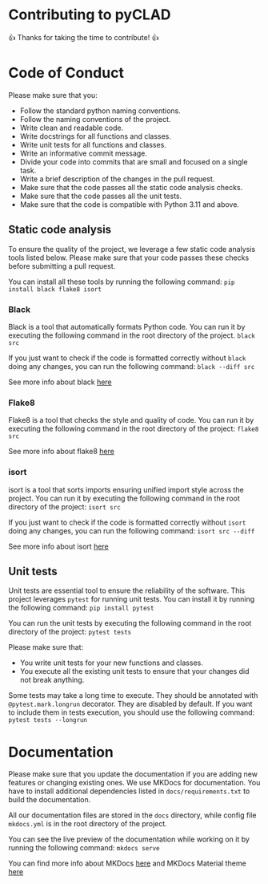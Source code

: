 # Contributing to pyCLAD

:+1: Thanks for taking the time to contribute! :+1:

# Code of Conduct

Please make sure that you:

- Follow the standard python naming conventions.
- Follow the naming conventions of the project.
- Write clean and readable code.
- Write docstrings for all functions and classes.
- Write unit tests for all functions and classes.
- Write an informative commit message.
- Divide your code into commits that are small and focused on a single task.
- Write a brief description of the changes in the pull request.
- Make sure that the code passes all the static code analysis checks.
- Make sure that the code passes all the unit tests.
- Make sure that the code is compatible with Python 3.11 and above.

## Static code analysis

To ensure the quality of the project, we leverage a few static code analysis tools listed below.
Please make sure that your code passes these checks before submitting a pull request.

You can install all these tools by running the following command:
```pip install black flake8 isort```

### Black

Black is a tool that automatically formats Python code. You can run it by executing the following command in the root
directory of the project.
```black src```

If you just want to check if the code is formatted correctly without `black` doing any changes, you can run the
following command:
```black --diff src```

See more info about black [here](https://black.readthedocs.io/en/stable/)

### Flake8

Flake8 is a tool that checks the style and quality of code.
You can run it by executing the following command in the root directory of the project:
```flake8 src```

See more info about flake8 [here](https://flake8.pycqa.org/en/latest/)

### isort

isort is a tool that sorts imports ensuring unified import style across the project.
You can run it by executing the following command in the root directory of the project:
```isort src```

If you just want to check if the code is formatted correctly without `isort` doing any changes, you can run the
following command:
```isort src --diff```

See more info about isort [here](https://pycqa.github.io/isort/)

## Unit tests

Unit tests are essential tool to ensure the reliability of the software.
This project leverages `pytest` for running unit tests. You can install it by running the following command:
```pip install pytest```

You can run the unit tests by executing the following command in the root directory of the project:
```pytest tests```

Please make sure that:

* You write unit tests for your new functions and classes.
* You execute all the existing unit tests to ensure that your changes did not break anything.

Some tests may take a long time to execute. They should be annotated with `@pytest.mark.longrun` decorator. They are
disabled by default. If you want to include them in tests execution, you should use the following command:
```pytest tests --longrun```

# Documentation

Please make sure that you update the documentation if you are adding new features or changing existing ones.
We use MKDocs for documentation.
You have to install additional dependencies listed in `docs/requirements.txt` to build the documentation.

All our documentation files are stored in the `docs` directory, while config file `mkdocs.yml` is in the root directory
of the project.

You can see the live preview of the documentation while working on it by running the following command:
```mkdocs serve```

You can find more info about MKDocs [here](https://www.mkdocs.org/) and MKDocs Material
theme [here](https://squidfunk.github.io/mkdocs-material/)
